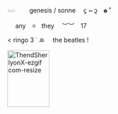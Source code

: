    𓏏𓏏　  genesis / sonne  ᧔ ⑅ ᧓ ✿ ˚

      any ও they  ︶︶ 17

 < ringo  3   ˙ ꔛ  the beatles  !  
 
 <img width="95" height="128" alt="ThendSherlyonX-ezgif com-resize" src="https://github.com/user-attachments/assets/d6a1c42c-36d9-4716-be8d-1b2be1d9e3ec" />


